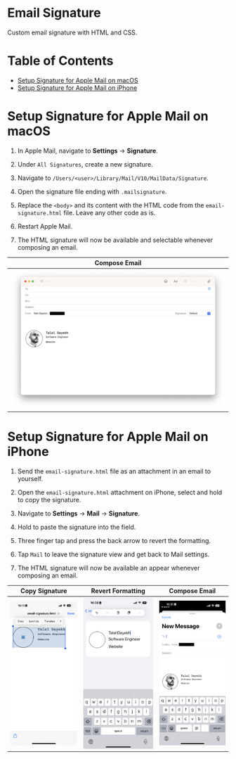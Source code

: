 # Email Signature

Custom email signature with HTML and CSS.

# Table of Contents

- [Setup Signature for Apple Mail on macOS](#setup-signature-for-apple-mail-on-macos)
- [Setup Signature for Apple Mail on iPhone](#setup-signature-for-apple-mail-on-iphone)

# Setup Signature for Apple Mail on macOS

1. In Apple Mail, navigate to **Settings** -> **Signature**.

2. Under `All Signatures`, create a new signature.

3. Navigate to `/Users/<user>/Library/Mail/V10/MailData/Signature`.

4. Open the signature file ending with `.mailsignature`.

5. Replace the `<body>` and its content with the HTML code from the `email-signature.html` file. Leave any other code as is.

6. Restart Apple Mail.

7. The HTML signature will now be available and selectable whenever composing an email.

| Compose Email                                                 |
| ------------------------------------------------------------- |
| ![Compose Email macOS](/screenshots/compose-email-macos.jpeg) |

# Setup Signature for Apple Mail on iPhone

1. Send the `email-signature.html` file as an attachment in an email to yourself.

2. Open the `email-signature.html` attachment on iPhone, select and hold to copy the signature.

3. Navigate to **Settings** -> **Mail** -> **Signature**.

4. Hold to paste the signature into the field.

5. Three finger tap and press the back arrow to revert the formatting.

6. Tap `Mail` to leave the signature view and get back to Mail settings.

7. The HTML signature will now be available an appear whenever composing an email.

| Copy Signature                                      | Revert Formatting                                         | Compose Email                                                   |
| --------------------------------------------------- | --------------------------------------------------------- | --------------------------------------------------------------- |
| ![Copy Signature](/screenshots/copy-signature.jpeg) | ![Revert Formatting](/screenshots/revert-formatting.jpeg) | ![Compose Email iPhone](/screenshots/compose-email-iphone.jpeg) |
